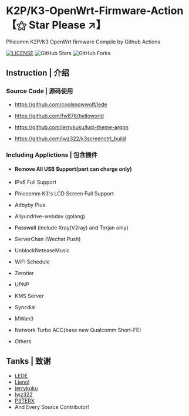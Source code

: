 # K2P/K3-OpenWrt-Firmware-Action 【⚝ Star Please ↗】
Phicomm K2P/K3 OpenWrt firmware Compile by Github Actions

[![LICENSE](https://img.shields.io/badge/license-apache--2.0-green.svg?style=flat-square&label=LICENSE)](https://github.com/yangxu52/K3-OpenWrt-Firmware-Action/blob/main/LICENSE)
![GitHub Stars](https://img.shields.io/github/stars/yangxu52/K3-OpenWrt-Firmware-Action.svg?style=flat-square&label=Stars&logo=github)
![GitHub Forks](https://img.shields.io/github/forks/yangxu52/K3-OpenWrt-Firmware-Action.svg?style=flat-square&label=Forks&logo=github)

## Instruction | 介绍


### Source Code | 源码使用

- https://github.com/coolsnowwolf/lede

- https://github.com/fw876/helloworld

- https://github.com/jerrykuku/luci-theme-argon

- https://github.com/lwz322/k3screenctrl_build


### Including Applictions | 包含插件

- #### Remove All USB Support(port can charge only)

- IPv6 Full Support

- Phicoomm K3's LCD Screen Full Support

- Adbyby Plus

- Aliyundrive-webdav (golang)

- ~~Passwall~~ (include Xray(V2ray) and Torjan only)

- ServerChan (Wechat Push)

- UnblockNeteaseMusic

- WiFi Schedule

- Zerotier

- UPNP

- KMS Server

- Syncdial

- MWan3

- Network Turbo ACC(base new Qualcomm Short-FE)

- Others

## Tanks | 致谢

- [LEDE](https://github.com/coolsnowwolf)
- [Lienol](https://github.com/Lienol)
- [jerrykuku](https://github.com/jerrykuku)
- [lwz322](https://github.com/lwz322)
- [P3TERX](https://github.com/P3TERX)
- And Every Source Contributor!
